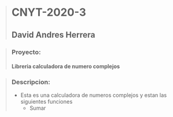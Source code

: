 > # CNYT-2020-3
> ## David Andres Herrera 


> ### Proyecto: 
> #### Libreria  calculadora de numero complejos

> ### Descripcion:
> - Esta es una calculadora de numeros complejos y estan las siguientes funciones
> 	- Sumar 